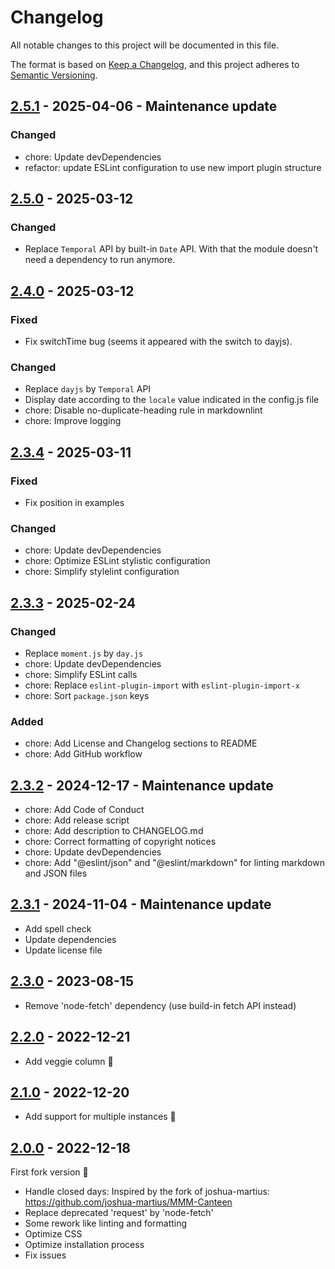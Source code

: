 # Changelog

All notable changes to this project will be documented in this file.

The format is based on [Keep a Changelog](https://keepachangelog.com/en/1.1.0/),
and this project adheres to [Semantic Versioning](https://semver.org/spec/v2.0.0.html).

## [2.5.1](https://github.com/KristjanESPERANTO/MMM-Canteen/compare/v2.4.0...v2.5.1) - 2025-04-06 - Maintenance update

### Changed

- chore: Update devDependencies
- refactor: update ESLint configuration to use new import plugin structure

## [2.5.0](https://github.com/KristjanESPERANTO/MMM-Canteen/compare/v2.4.0...v2.5.0) - 2025-03-12

### Changed

- Replace `Temporal` API by built-in `Date` API. With that the module doesn't need a dependency to run anymore.

## [2.4.0](https://github.com/KristjanESPERANTO/MMM-Canteen/compare/v2.3.4...v2.4.0) - 2025-03-12

### Fixed

- Fix switchTime bug (seems it appeared with the switch to dayjs).

### Changed

- Replace `dayjs` by `Temporal` API
- Display date according to the `locale` value indicated in the config.js file
- chore: Disable no-duplicate-heading rule in markdownlint
- chore: Improve logging

## [2.3.4](https://github.com/KristjanESPERANTO/MMM-Canteen/compare/v2.3.3...v2.3.4) - 2025-03-11

### Fixed

- Fix position in examples

### Changed

- chore: Update devDependencies
- chore: Optimize ESLint stylistic configuration
- chore: Simplify stylelint configuration

## [2.3.3](https://github.com/KristjanESPERANTO/MMM-Canteen/compare/v2.3.2...v2.3.3) - 2025-02-24

### Changed

- Replace `moment.js` by `day.js`
- chore: Update devDependencies
- chore: Simplify ESLint calls
- chore: Replace `eslint-plugin-import` with `eslint-plugin-import-x`
- chore: Sort `package.json` keys

### Added

- chore: Add License and Changelog sections to README
- chore: Add GitHub workflow

## [2.3.2](https://github.com/KristjanESPERANTO/MMM-Canteen/compare/v2.3.1...v2.3.2) - 2024-12-17 - Maintenance update

- chore: Add Code of Conduct
- chore: Add release script
- chore: Add description to CHANGELOG.md
- chore: Correct formatting of copyright notices
- chore: Update devDependencies
- chore: Add "@eslint/json" and "@eslint/markdown" for linting markdown and JSON files

## [2.3.1](https://github.com/KristjanESPERANTO/MMM-Canteen/compare/v2.3.0...v2.3.1) - 2024-11-04 - Maintenance update

- Add spell check
- Update dependencies
- Update license file

## [2.3.0](https://github.com/KristjanESPERANTO/MMM-Canteen/compare/v2.2.0...v2.3.0) - 2023-08-15

- Remove 'node-fetch' dependency (use build-in fetch API instead)

## [2.2.0](https://github.com/KristjanESPERANTO/MMM-Canteen/compare/v2.1.0...v2.2.0) - 2022-12-21

- Add veggie column 🌱

## [2.1.0](https://github.com/KristjanESPERANTO/MMM-Canteen/compare/v2.0.0...v2.1.0) - 2022-12-20

- Add support for multiple instances 🙂

## [2.0.0](https://github.com/KristjanESPERANTO/MMM-Canteen/compare/v1.1.0...v2.0.0) - 2022-12-18

First fork version 🚀

- Handle closed days: Inspired by the fork of joshua-martius: <https://github.com/joshua-martius/MMM-Canteen>
- Replace deprecated 'request' by 'node-fetch'
- Some rework like linting and formatting
- Optimize CSS
- Optimize installation process
- Fix issues
